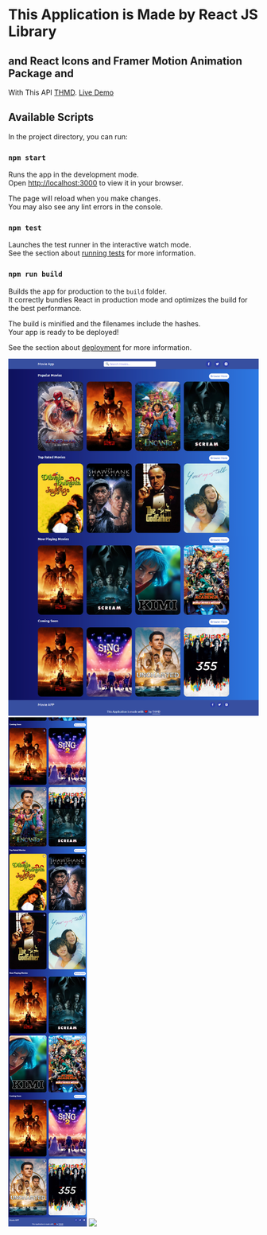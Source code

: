 # This Application is Made by React JS Library
##  and React Icons and Framer Motion Animation Package and

With This API [THMD](https://developers.themoviedb.org/3/getting-started/introduction).
[Live Demo]()
## Available Scripts

In the project directory, you can run:

### `npm start`

Runs the app in the development mode.\
Open [http://localhost:3000](http://localhost:3000) to view it in your browser.

The page will reload when you make changes.\
You may also see any lint errors in the console.

### `npm test`

Launches the test runner in the interactive watch mode.\
See the section about [running tests](https://facebook.github.io/create-react-app/docs/running-tests) for more information.

### `npm run build`

Builds the app for production to the `build` folder.\
It correctly bundles React in production mode and optimizes the build for the best performance.

The build is minified and the filenames include the hashes.\
Your app is ready to be deployed!

See the section about [deployment](https://facebook.github.io/create-react-app/docs/deployment) for more information.


<img src="./desktop-view.png" raw=true>
<img src="./tablet-view.png" raw=true>
<img src="./mobile-view.png" raw=true>